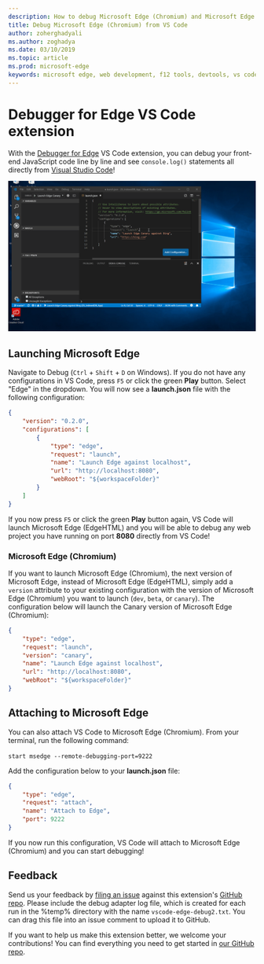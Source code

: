 ```yaml
---
description: How to debug Microsoft Edge (Chromium) and Microsoft Edge (EdgeHTML) from VS Code
title: Debug Microsoft Edge (Chromium) from VS Code
author: zoherghadyali
ms.author: zoghadya
ms.date: 03/10/2019
ms.topic: article
ms.prod: microsoft-edge
keywords: microsoft edge, web development, f12 tools, devtools, vs code, visual studio code, debugger
---
```


# Debugger for Edge VS Code extension

With the [Debugger for Edge](https://marketplace.visualstudio.com/items?itemName=msjsdiag.debugger-for-edge) VS Code extension, you can debug your front-end JavaScript code line by line and see `console.log()` statements all directly from [Visual Studio Code](https://code.visualstudio.com/)!

![GIF of the Debugger for Edge VS Code extension at work](./media/debugger-for-edge.gif)

## Launching Microsoft Edge

Navigate to Debug (`Ctrl` + `Shift` + `D` on Windows). If you do not have any configurations in VS Code, press `F5` or click the green **Play** button. Select "Edge" in the dropdown. You will now see a **launch.json** file with the following configuration:

```json
{
    "version": "0.2.0",
    "configurations": [
        {
            "type": "edge",
            "request": "launch",
            "name": "Launch Edge against localhost",
            "url": "http://localhost:8080",
            "webRoot": "${workspaceFolder}"
        }
    ]
}
```

If you now press `F5` or click the green **Play** button again, VS Code will launch Microsoft Edge (EdgeHTML) and you will be able to debug any web project you have running on port **8080** directly from VS Code!

### Microsoft Edge (Chromium)

If you want to launch Microsoft Edge (Chromium), the next version of Microsoft Edge, instead of Microsoft Edge (EdgeHTML), simply add a `version` attribute to your existing configuration with the version of Microsoft Edge (Chromium) you want to launch (`dev`, `beta`, or `canary`). The configuration below will launch the Canary version of Microsoft Edge (Chromium):

```json
{
    "type": "edge",
    "request": "launch",
    "version": "canary",
    "name": "Launch Edge against localhost",
    "url": "http://localhost:8080",
    "webRoot": "${workspaceFolder}"
}
```

## Attaching to Microsoft Edge

You can also attach VS Code to Microsoft Edge (Chromium). From your terminal, run the following command:

`start msedge --remote-debugging-port=9222`

Add the configuration below to your **launch.json** file:

```json
{
    "type": "edge",
    "request": "attach",
    "name": "Attach to Edge",
    "port": 9222
}
```

If you now run this configuration, VS Code will attach to Microsoft Edge (Chromium) and you can start debugging!

## Feedback

Send us your feedback by [filing an issue](https://github.com/Microsoft/vscode-edge-debug2/issues/new) against this extension's [GitHub repo](https://github.com/Microsoft/vscode-edge-debug2). Please include the debug adapter log file, which is created for each run in the %temp% directory with the name `vscode-edge-debug2.txt`. You can drag this file into an issue comment to upload it to GitHub.

If you want to help us make this extension better, we welcome your contributions! You can find everything you need to get started in [our GitHub repo](https://github.com/Microsoft/vscode-edge-debug2).